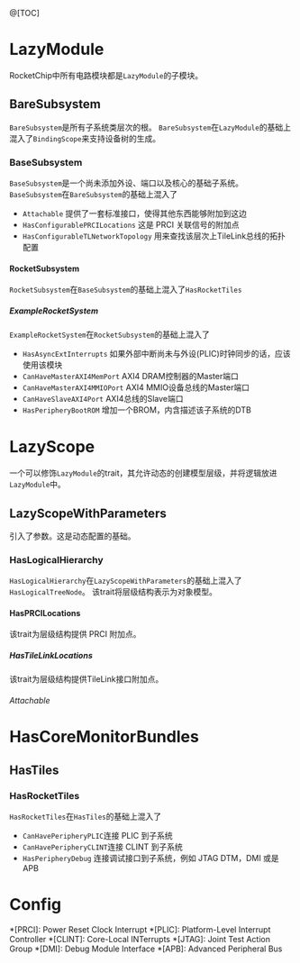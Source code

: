@[TOC]
# LazyModule
RocketChip中所有电路模块都是`LazyModule`的子模块。
## BareSubsystem
`BareSubsystem`是所有子系统类层次的根。
`BareSubsystem`在`LazyModule`的基础上混入了`BindingScope`来支持设备树的生成。
### BaseSubsystem
`BaseSubsystem`是一个尚未添加外设、端口以及核心的基础子系统。
`BaseSubsystem`在`BareSubsystem`的基础上混入了
- `Attachable` 提供了一套标准接口，使得其他东西能够附加到这边
- `HasConfigurablePRCILocations` 这是 PRCI 关联信号的附加点
- `HasConfigurableTLNetworkTopology` 用来查找该层次上TileLink总线的拓扑配置
#### RocketSubsystem
`RocketSubsystem`在`BaseSubsystem`的基础上混入了`HasRocketTiles`
##### ExampleRocketSystem
`ExampleRocketSystem`在`RocketSubsystem`的基础上混入了
- `HasAsyncExtInterrupts` 如果外部中断尚未与外设(PLIC)时钟同步的话，应该使用该模块
- `CanHaveMasterAXI4MemPort` AXI4 DRAM控制器的Master端口
- `CanHaveMasterAXI4MMIOPort` AXI4 MMIO设备总线的Master端口
- `CanHaveSlaveAXI4Port` AXI4总线的Slave端口
- `HasPeripheryBootROM` 增加一个BROM，内含描述该子系统的DTB
# LazyScope
一个可以修饰`LazyModule`的trait，其允许动态的创建模型层级，并将逻辑放进`LazyModule`中。
## LazyScopeWithParameters
引入了参数。这是动态配置的基础。
### HasLogicalHierarchy
`HasLogicalHierarchy`在`LazyScopeWithParameters`的基础上混入了`HasLogicalTreeNode`。
该trait将层级结构表示为对象模型。
#### HasPRCILocations
该trait为层级结构提供 PRCI 附加点。
##### HasTileLinkLocations
该trait为层级结构提供TileLink接口附加点。
###### Attachable
# HasCoreMonitorBundles
## HasTiles
### HasRocketTiles
`HasRocketTiles`在`HasTiles`的基础上混入了
- `CanHavePeripheryPLIC`连接 PLIC 到子系统
- `CanHavePeripheryCLINT`连接 CLINT 到子系统
- `HasPeripheryDebug` 连接调试接口到子系统，例如 JTAG DTM，DMI 或是 APB
# Config

*[PRCI]: Power Reset Clock Interrupt
*[PLIC]: Platform-Level Interrupt Controller
*[CLINT]: Core-Local INTerrupts
*[JTAG]: Joint Test Action Group
*[DMI]: Debug Module Interface
*[APB]: Advanced Peripheral Bus